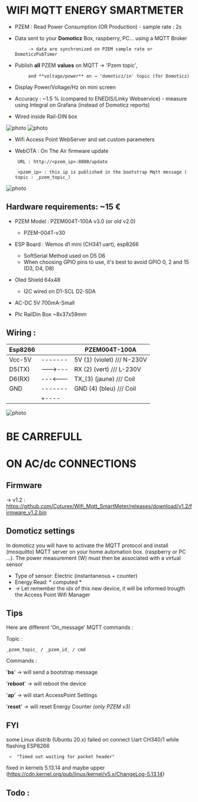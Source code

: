 # WIFI MQTT ENERGY SMARTMETER
 * PZEM : Read Power Consumption (OR Production) - sample rate : 2s
 * Data sent to your **Domoticz** Box, raspberry, PC... using a MQTT Broker
 
            -> data are synchronized on PZEM sample rate or DomoticzPubTimer
            
 * Publish **all** PZEM **values** on MQTT → 'Pzem topic', 
 
            and **voltage/power** on → 'domoticz/in' topic (for Domoticz)
 * Display Power/Voltage/Hz on mini screen   
 * Accuracy : ~1.5 % (compared to ENEDIS/Linky Webservice) - measure using Integral on Grafana (instead of Domoticz reports)
 * Wired inside Rail-DIN box

![photo](https://user-images.githubusercontent.com/53934994/136688865-a3b4bae1-0c27-487a-a898-0a9e817c8b39.png)
![photo](https://user-images.githubusercontent.com/53934994/137083496-70fa6ab4-3972-4f08-b075-35438a764d2d.png)

 * Wifi Access Point WebServer and set custom parameters
 * WebOTA : On The Air firmware update
        
        URL : http://<pzem_ip>:8080/update
        
        <pzem_ip> : this ip is published in the bootstrap Mqtt message ( topic : _pzem_topic_)

![photo](https://user-images.githubusercontent.com/53934994/139536819-df299a4f-86d1-45ee-afe6-58e61d8bed9b.png)

## Hardware requirements:   ~15 €

* PZEM Model : PZEM004T-100A v3.0   (or old v2.0)
   - PZEM-004T-v30         

* ESP Board : Wemos d1 mini (CH341 uart), esp8266
   - SoftSerial Method used on D5 D6 
   - When choosing GPIO pins to use, it's best to avoid GPIO 0, 2 and 15 (D3, D4, D8)

* Oled Shield 64x48 
   - I2C wired on D1-SCL D2-SDA

* AC-DC 5V 700mA-Small

* Plc RailDin Box ~8x37x59mm


## Wiring : 

  | Esp8266|       |PZEM004T-100A                     |    
  |--------|-------|----------------------------------|
  | Vcc-5V |-------|5V (1)  (violet)   ///      N-230V|--------+------- N
  | D5(TX) |--->---|RX (2)  (vert)     ///      L-230V|--> L   |   
  | D6(RX) |---<---|TX_(3)  (jaune)    ///        Coil|------[ | ]
  | GND    |-------|GND (4) (bleu)     ///        Coil|------[ | ]
                                                               |         +----                                                                  
  
![photo](https://user-images.githubusercontent.com/53934994/139558602-1654c534-b2dc-4c6d-933c-fd18c7fac8af.png)

# BE CARREFULL 
# ON AC/dc CONNECTIONS

## Firmware

→ v1.2 : https://github.com/Coturex/Wifi_Mqtt_SmartMeter/releases/download/v1.2/firmware_v1.2.bin

## Domoticz settings

In domoticz you will have to activate the MQTT protocol and install (mosquitto) MQTT server on your home automation box. (raspberry or PC ...).
The power measurement (W) must then be associated with a virtual sensor
   - Type of sensor: Electric (instantaneous + counter)
   - Energy Read: * computed *
   - →  Let remember the idx of this new device, it will be informed trougth the Access Point Wifi Manager
   
## Tips

Here are different 'On_message' MQTT commands :

 Topic : 

    _pzem_topic_ / _pzem_id_ / cmd

Commands :

  '**bs**' →  will send a bootstrap message
 
  '**reboot**' → will reboot the device
  
  '**ap**' → will start AccessPoint Settings
  
  '**reset**'  → will reset Energy Counter _(only PZEM v3)_
 
 
 


## FYI  
some Linux distrib (Ubuntu 20.x) failed on connect Uart CH340/1 while flashing ESP8266

     →  "Timed out waiting for packet header"
fixed in kernels 5.13.14 and maybe upper 
(https://cdn.kernel.org/pub/linux/kernel/v5.x/ChangeLog-5.13.14)

## Todo :

